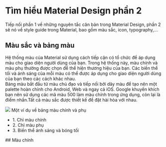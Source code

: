 # Tìm hiểu Material Design phần 2
  Tiếp nối phần 1 về những nguyên tắc căn bản trong Material Design, phần 2 sẽ nó về style guide trong Material, bao gồm màu sắc, icon, typography,...
## Màu sắc và bảng màu 
  Hệ thống màu của Material sử dụng cách tiếp cận có tổ chức để áp dụng màu cho giao diện người dùng của bạn. Trong hệ thống này, màu chính và màu phụ thường được chọn để thể hiện thương hiệu của bạn. Các biến thể tối và ánh sáng của mỗi màu có thể được áp dụng cho giao diện người dùng của bạn theo các cách khác nhau. <br>
  Bảng màu bắt đầu từ màu chủ đạo và tiếp nối bởi dây màu để tạo nên một palette hoàn chỉnh cho Android, Web và ngay cả iOS. Google khuyến khích bạn nên sử dụng các mã màu 500 làm màu chính trong ứng dụng, còn lại là điểm nhấn.Tất cả màu sắc được thiết kế để đặt hài hòa với nhau.
  
<img src="https://storage.googleapis.com/spec-host-backup/mio-design%2Fassets%2F1G9utlx7O2-lxBVs5e3BbWq7kbAdXMwOE%2Fcolor-colorsystem-usagepalettes-1.png">
Một ví dụ về bảng màu chính và phụ
<ul>
  <li>1. Chỉ màu chính</li>
  <li>2. Chỉ màu phụ</li>
  <li>3. Biến thể ánh sáng và bóng tối</li> 
 </ul>
##  Màu chính

